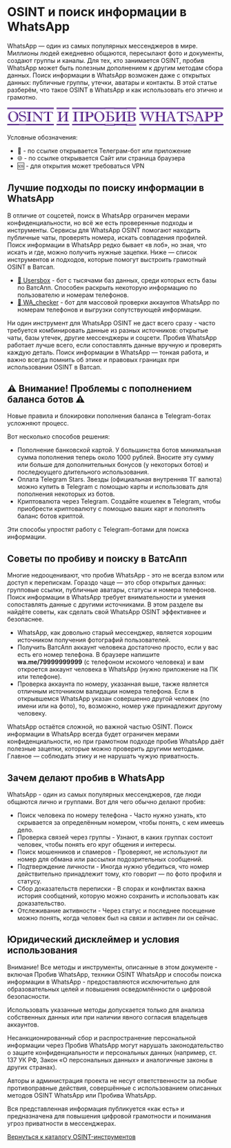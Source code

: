 # OSINT и поиск информации в WhatsApp
WhatsApp — один из самых популярных мессенджеров в мире. Миллионы людей ежедневно общаются, пересылают фото и документы, создают группы и каналы. Для тех, кто занимается OSINT, пробив WhatsApp может быть полезным дополнением к другим методам сбора данных. Поиск информации в WhatsApp возможен даже с открытых данных: публичные группы, утечки, аватары и контакты. В этой статье разберём, что такое OSINT в WhatsApp и как использовать его этично и грамотно.

![OSINT и пробив WhatsApp](OSINT%20и%20пробив%20WhatsApp.jpg)

Условные обозначения:
* 📲 - по ссылке открывается Телеграм-бот или приложение
* 🌐 - по ссылке открывается Сайт или страница браузера
* 🆘 - для открытия может требоваться VPN

## Лучшие подходы по поиску информации в WhatsApp
В отличие от соцсетей, поиск в WhatsApp ограничен мерами конфиденциальности, но всё же есть проверенные подходы и инструменты. Сервисы для WhatsApp OSINT помогают находить публичные чаты, проверять номера, искать совпадения профилей. Поиск информации в WhatsApp редко бывает «в лоб», но зная, что искать и где, можно получить нужные зацепки. Ниже — список инструментов и подходов, которые помогут выстроить грамотный OSINT в Ватсап.

* [📲 Usersbox](https://t.me/leak_checker01_bot?start=NDA2ODQwMTU5) - бот с тысячами баз данных, среди которых есть базы по ВатсАпп. Способен раскрыть некоторую информацию по пользователю и номерам телефонов.
* [📲 WA_checker](https://t.me/check_wa_phones_bot) - бот для массовой проверки аккаунтов WhatsApp по номерам телефонов и выгрузки сопутствующей информации.

Ни один инструмент для WhatsApp OSINT не даст всего сразу - часто требуется комбинировать данные из разных источников: открытые чаты, базы утечек, другие мессенджеры и соцсети. Пробив WhatsApp работает лучше всего, если сопоставлять данные вручную и проверять каждую деталь. Поиск информации в WhatsApp — тонкая работа, и важно всегда помнить об этике и правовых границах при использовании OSINT в Ватсап.

## ⚠️ Внимание! Проблемы с пополнением баланса ботов ⚠️
Новые правила и блокировки пополнения баланса в Telegram-ботах усложняют процесс.

Вот несколько способов решения:
* Пополнение банковской картой. У большинства ботов минимальная сумма пополнения теперь около 1000 рублей. Вносите эту сумму или больше для дополнительных бонусов (у некоторых ботов) и последюущего длительного использования.
* Оплата Telegram Stars. Звезды (официальная внутренняя ТГ валюта) можно купить в Telegram с помощью карты и использовать для пополнения некоторых из ботов.
* Криптовалюта через Telegram. Создайте кошелек в Telegram, чтобы приобрести криптовалюту  с помощью ваших карт и пополнять баланс ботов криптой.

Эти способы упростят работу с Telegram-ботами для поиска информации.

## Советы по пробиву и поиску в ВатсАпп
Многие недооценивают, что пробив WhatsApp - это не всегда взлом или доступ к перепискам. Гораздо чаще — это сбор открытых данных: групповые ссылки, публичные аватары, статусы и номера телефонов. Поиск информации в WhatsApp требует внимательности и умения сопоставлять данные с другими источниками. В этом разделе вы найдёте советы, как сделать свой WhatsApp OSINT эффективнее и безопаснее.

* WhatsApp, как довольно старый мессенджер, является хорошим источником получения фотографий пользователей.
* Получить ВатсАпп аккаунт человека достаточно просто, если у вас есть его номер телефона. В браузере напишите **wa.me/79999999999** (с телефоном искомого человека) и вам откроется аккаунт человека в WhatsApp (нужно приложение на ПК или телефоне).
* Проверка аккаунта по номеру, указанная выше, также является отличным источником валидации номера телефона. Если в открывшемся WhatsApp указан совершенно другой человек (по имени или на фото), то, возможно, номер уже принадлежит другому человеку.

WhatsApp остаётся сложной, но важной частью OSINT. Поиск информации в WhatsApp всегда будет ограничен мерами конфиденциальности, но при грамотном подходе пробив WhatsApp даёт полезные зацепки, которые можно проверить другими методами. Главное — соблюдать этику и не нарушать чужую приватность.

## Зачем делают пробив в WhatsApp
WhatsApp - один из самых популярных мессенджеров, где люди общаются лично и группами. Вот для чего обычно делают пробив:
* Поиск человека по номеру телефона - Часто нужно узнать, кто скрывается за определённым номером, чтобы понять, с кем имеешь дело.
* Проверка связей через группы - Узнают, в каких группах состоит человек, чтобы понять его круг общения и интересы.
* Поиск мошенников и спамеров - Проверяют, не используют ли номер для обмана или рассылки подозрительных сообщений.
* Подтверждение личности - Иногда нужно убедиться, что номер действительно принадлежит тому, кто говорит — по фото профиля и статусу.
* Сбор доказательств переписки - В спорах и конфликтах важна история сообщений, которую можно сохранить и использовать как доказательство.
* Отслеживание активности - Через статус и последнее посещение можно понять, когда человек был на связи и активен ли он сейчас.

## Юридический дисклеймер и условия использования
Внимание! Все методы и инструменты, описанные в этом документе - включая Пробив WhatsApp, техники OSINT WhatsApp и способы поиска информации в WhatsApp - предоставляются исключительно для образовательных целей и повышения осведомлённости о цифровой безопасности.

Использовать указанные методы допускается только для анализа собственных данных или при наличии явного согласия владельцев аккаунтов.

Несанкционированный сбор и распространение персональной информации через Пробив WhatsApp могут нарушать законодательство о защите конфиденциальности и персональных данных (например, ст. 137 УК РФ, Закон «О персональных данных» и аналогичные законы в других странах).

Авторы и администрация проекта не несут ответственности за любые противоправные действия, совершённые с использованием описанных методов OSINT WhatsApp или Пробива WhatsApp.

Вся представленная информация публикуется «как есть» и предназначена для повышения цифровой грамотности и понимания угроз приватности в мессенджерах.

[Вернуться к каталогу OSINT-инструментов](https://github.com/OSINT-searcher/probiv_i_OSINT_instrumenti)
